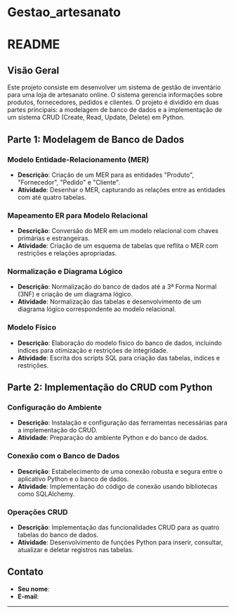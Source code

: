 # Gestao_artesanato
# README 

## Visão Geral
Este projeto consiste em desenvolver um sistema de gestão de inventário para uma loja de artesanato online. O sistema gerencia informações sobre produtos, fornecedores, pedidos e clientes. O projeto é dividido em duas partes principais: a modelagem de banco de dados e a implementação de um sistema CRUD (Create, Read, Update, Delete) em Python.

## Parte 1: Modelagem de Banco de Dados

### Modelo Entidade-Relacionamento (MER)
- **Descrição**: Criação de um MER para as entidades "Produto", "Fornecedor", "Pedido" e "Cliente".
- **Atividade**: Desenhar o MER, capturando as relações entre as entidades com até quatro tabelas.

### Mapeamento ER para Modelo Relacional
- **Descrição**: Conversão do MER em um modelo relacional com chaves primárias e estrangeiras.
- **Atividade**: Criação de um esquema de tabelas que reflita o MER com restrições e relações apropriadas.

### Normalização e Diagrama Lógico
- **Descrição**: Normalização do banco de dados até a 3ª Forma Normal (3NF) e criação de um diagrama lógico.
- **Atividade**: Normalização das tabelas e desenvolvimento de um diagrama lógico correspondente ao modelo relacional.

### Modelo Físico
- **Descrição**: Elaboração do modelo físico do banco de dados, incluindo índices para otimização e restrições de integridade.
- **Atividade**: Escrita dos scripts SQL para criação das tabelas, índices e restrições.

## Parte 2: Implementação do CRUD com Python

### Configuração do Ambiente
- **Descrição**: Instalação e configuração das ferramentas necessárias para a implementação do CRUD.
- **Atividade**: Preparação do ambiente Python e do banco de dados.

### Conexão com o Banco de Dados
- **Descrição**: Estabelecimento de uma conexão robusta e segura entre o aplicativo Python e o banco de dados.
- **Atividade**: Implementação do código de conexão usando bibliotecas como SQLAlchemy.

### Operações CRUD
- **Descrição**: Implementação das funcionalidades CRUD para as quatro tabelas do banco de dados.
- **Atividade**: Desenvolvimento de funções Python para inserir, consultar, atualizar e deletar registros nas tabelas.


## Contato
- **Seu nome**: 
- **E-mail**: 

---
